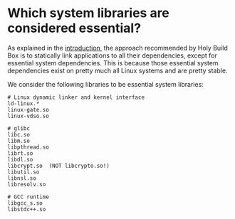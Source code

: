 # Which system libraries are considered essential?

As explained in the [introduction](README.md#problem-introduction), the approach recommended by Holy Build Box is to statically link applications to all their dependencies, except for essential system dependencies. This is because those essential system dependencies exist on pretty much all Linux systems and are pretty stable.

We consider the following libraries to be essential system libraries:

    # Linux dynamic linker and kernel interface
    ld-linux.*
    linux-gate.so
    linux-vdso.so

    # glibc
    libc.so
    libm.so
    libpthread.so
    librt.so
    libdl.so
    libcrypt.so  (NOT libcrypto.so!)
    libutil.so
    libnsl.so
    libresolv.so

    # GCC runtime
    libgcc_s.so
    libstdc++.so
